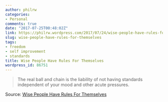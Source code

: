 ```yaml
---
author: philrw
categories:
- Personal
comments: true
date: "2017-07-25T00:48:02Z"
link: https://philrw.wordpress.com/2017/07/24/wise-people-have-rules-for-themselves/
slug: wise-people-have-rules-for-themselves
tags:
- freedom
- self improvement
- standards
title: Wise People Have Rules For Themselves
wordpress_id: 86751
---
```


<blockquote>The real ball and chain is the liability of not having standards independent of your mood and other acute pressures.</blockquote>


Source: [Wise People Have Rules For Themselves](http://www.raptitude.com/2017/07/wise-people-have-rules-for-themselves/)
